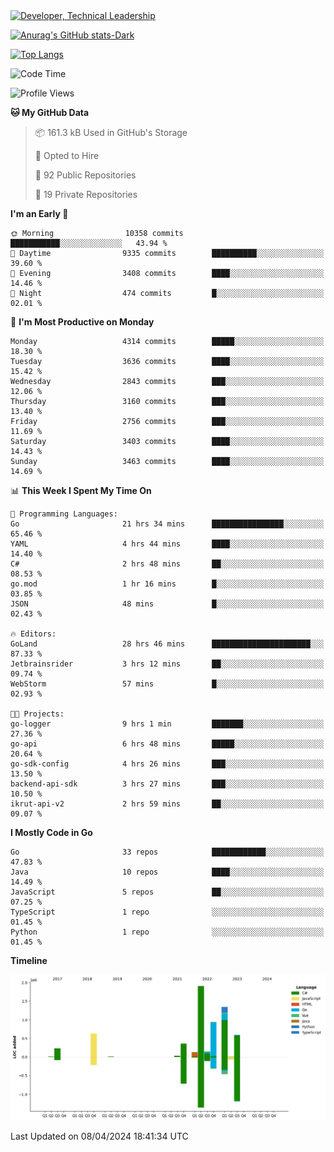 <div>
  <a href="https://www.linkedin.com/in/arielpineiro/" target="_blank" rel="nofollow noopener noreferrer">
    <img src="https://img.shields.io/badge/-LinkedIn-%230077B5?style=for-the-badge&logo=linkedin&logoColor=white" alt="Developer, Technical Leadership" title="Ariel Piñeiro">
  </a>
</div>

[![Anurag's GitHub stats-Dark](https://github-readme-stats.vercel.app/api?username=arielsrv&show_icons=true&theme=dark#gh-dark-mode-only)](https://github.com/anuraghazra/github-readme-stats#gh-dark-mode-only)

[![Top Langs](https://github-readme-stats.vercel.app/api/top-langs/?username=arielsrv&layout=compact&langs_count=10&theme=dark#gh-dark-mode-only)](https://github.com/anuraghazra/github-readme-stats&theme=dark#gh-dark-mode-only)

<!--START_SECTION:waka-->
![Code Time](http://img.shields.io/badge/Code%20Time-760%20hrs%2011%20mins-blue)

![Profile Views](http://img.shields.io/badge/Profile%20Views-0-blue)

**🐱 My GitHub Data** 

> 📦 161.3 kB Used in GitHub's Storage 
 > 
> 💼 Opted to Hire
 > 
> 📜 92 Public Repositories 
 > 
> 🔑 19 Private Repositories 
 > 
**I'm an Early 🐤** 

```text
🌞 Morning                10358 commits       ███████████░░░░░░░░░░░░░░   43.94 % 
🌆 Daytime                9335 commits        ██████████░░░░░░░░░░░░░░░   39.60 % 
🌃 Evening                3408 commits        ████░░░░░░░░░░░░░░░░░░░░░   14.46 % 
🌙 Night                  474 commits         █░░░░░░░░░░░░░░░░░░░░░░░░   02.01 % 
```
📅 **I'm Most Productive on Monday** 

```text
Monday                   4314 commits        █████░░░░░░░░░░░░░░░░░░░░   18.30 % 
Tuesday                  3636 commits        ████░░░░░░░░░░░░░░░░░░░░░   15.42 % 
Wednesday                2843 commits        ███░░░░░░░░░░░░░░░░░░░░░░   12.06 % 
Thursday                 3160 commits        ███░░░░░░░░░░░░░░░░░░░░░░   13.40 % 
Friday                   2756 commits        ███░░░░░░░░░░░░░░░░░░░░░░   11.69 % 
Saturday                 3403 commits        ████░░░░░░░░░░░░░░░░░░░░░   14.43 % 
Sunday                   3463 commits        ████░░░░░░░░░░░░░░░░░░░░░   14.69 % 
```


📊 **This Week I Spent My Time On** 

```text
💬 Programming Languages: 
Go                       21 hrs 34 mins      ████████████████░░░░░░░░░   65.46 % 
YAML                     4 hrs 44 mins       ████░░░░░░░░░░░░░░░░░░░░░   14.40 % 
C#                       2 hrs 48 mins       ██░░░░░░░░░░░░░░░░░░░░░░░   08.53 % 
go.mod                   1 hr 16 mins        █░░░░░░░░░░░░░░░░░░░░░░░░   03.85 % 
JSON                     48 mins             █░░░░░░░░░░░░░░░░░░░░░░░░   02.43 % 

🔥 Editors: 
GoLand                   28 hrs 46 mins      ██████████████████████░░░   87.33 % 
Jetbrainsrider           3 hrs 12 mins       ██░░░░░░░░░░░░░░░░░░░░░░░   09.74 % 
WebStorm                 57 mins             █░░░░░░░░░░░░░░░░░░░░░░░░   02.93 % 

🐱‍💻 Projects: 
go-logger                9 hrs 1 min         ███████░░░░░░░░░░░░░░░░░░   27.36 % 
go-api                   6 hrs 48 mins       █████░░░░░░░░░░░░░░░░░░░░   20.64 % 
go-sdk-config            4 hrs 26 mins       ███░░░░░░░░░░░░░░░░░░░░░░   13.50 % 
backend-api-sdk          3 hrs 27 mins       ███░░░░░░░░░░░░░░░░░░░░░░   10.50 % 
ikrut-api-v2             2 hrs 59 mins       ██░░░░░░░░░░░░░░░░░░░░░░░   09.07 % 
```

**I Mostly Code in Go** 

```text
Go                       33 repos            ████████████░░░░░░░░░░░░░   47.83 % 
Java                     10 repos            ████░░░░░░░░░░░░░░░░░░░░░   14.49 % 
JavaScript               5 repos             ██░░░░░░░░░░░░░░░░░░░░░░░   07.25 % 
TypeScript               1 repo              ░░░░░░░░░░░░░░░░░░░░░░░░░   01.45 % 
Python                   1 repo              ░░░░░░░░░░░░░░░░░░░░░░░░░   01.45 % 
```



**Timeline**

![Lines of Code chart](https://raw.githubusercontent.com/arielsrv/arielsrv/main/assets/bar_graph.png)


 Last Updated on 08/04/2024 18:41:34 UTC
<!--END_SECTION:waka-->
